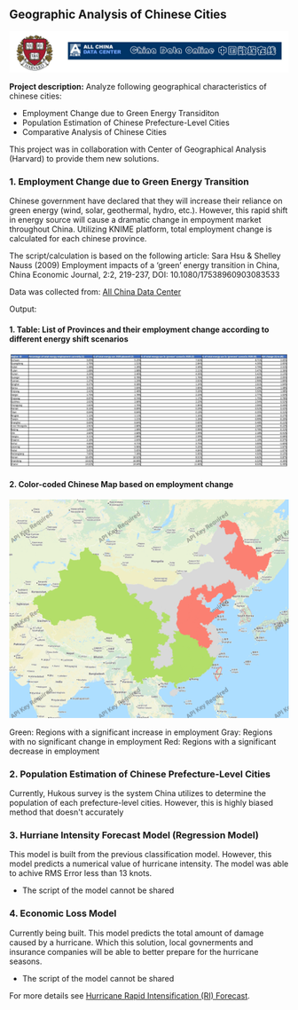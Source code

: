 ## Geographic Analysis of Chinese Cities

<img src="images/knime_logo.jpg?raw=true"/>

**Project description:** Analyze following geographical characteristics of chinese cities:
- Employment Change due to Green Energy Transiditon
- Population Estimation of Chinese Prefecture-Level Cities
- Comparative Analysis of Chinese Cities

This project was in collaboration with Center of Geographical Analysis (Harvard) to provide them new solutions.

### 1. Employment Change due to Green Energy Transition

Chinese government have declared that they will increase their reliance on green energy (wind, solar, geothermal, hydro, etc.). However, this rapid shift in energy source will cause a dramatic change in empoyment market throughout China. Utilizing KNIME platform, total employment change is calculated for each chinese province.

The script/calculation is based on the following article: 
Sara Hsu & Shelley Nauss (2009) Employment impacts of a ‘green’ energy
transition in China, China Economic Journal, 2:2, 219-237, DOI: 10.1080/17538960903083533

Data was collected from: [All China Data Center](https://www.china-data-online.com/)

Output:
#### 1. Table: List of Provinces and their employment change according to different energy shift scenarios

<img src="images/employment_change_table.jpg?raw=true"/>

#### 2. Color-coded Chinese Map based on employment change

<img src="images/Employment Map.png?raw=true"/>

Green: Regions with a significant increase in employment
Gray: Regions with no significant change in employment
Red: Regions with a significant decrease in employment


### 2. Population Estimation of Chinese Prefecture-Level Cities

Currently, Hukous survey is the system China utilizes to determine the population of each prefecture-level cities. However, this is highly biased method that doesn't accurately 

### 3. Hurriane Intensity Forecast Model (Regression Model)

This model is built from the previous classification model. However, this model predicts a numerical value of hurricane intensity. The model was able to achive RMS Error less than 13 knots.

* The script of the model cannot be shared


### 4. Economic Loss Model

Currently being built. This model predicts the total amount of damage caused by a hurricane. Which this solution, local govnerments and insurance companies will be able to better prepare for the hurricane seasons.

* The script of the model cannot be shared

For more details see [Hurricane Rapid Intensification (RI) Forecast](https://github.com/kwonkh0424/Hurricane-Prediction-Model).
